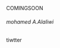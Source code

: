 <html>
<head>
COMINGSOON
<body>                         

<h6> mohamed A.Alaliwi</h6>
<p>
tiwtter<a https://twitter.com/mohamed937ss </a>
</p>
</body>

</head>
</html>
